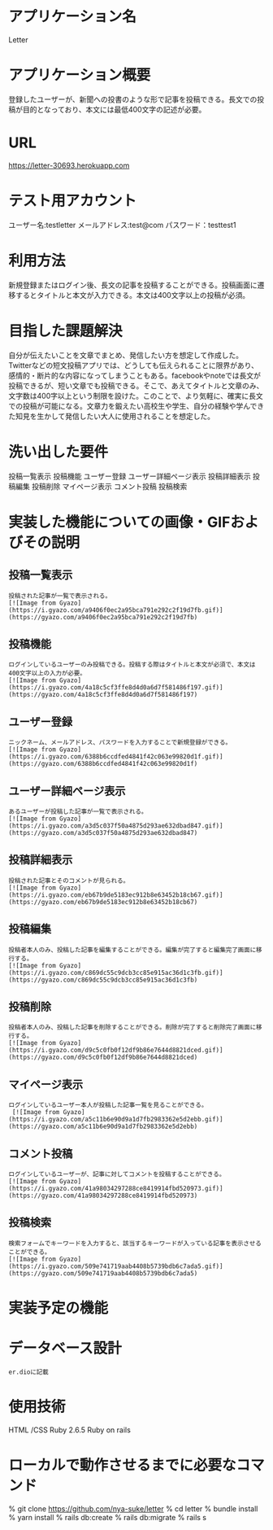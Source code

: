 # アプリケーション名
  Letter

# アプリケーション概要
  登録したユーザーが、新聞への投書のような形で記事を投稿できる。長文での投稿が目的となっており、本文には最低400文字の記述が必要。

# URL
  https://letter-30693.herokuapp.com

# テスト用アカウント
  ユーザー名:testletter
  メールアドレス:test@com
  パスワード：testtest1

# 利用方法
  新規登録またはログイン後、長文の記事を投稿することができる。投稿画面に遷移するとタイトルと本文が入力できる。本文は400文字以上の投稿が必須。

# 目指した課題解決
  自分が伝えたいことを文章でまとめ、発信したい方を想定して作成した。Twitterなどの短文投稿アプリでは、どうしても伝えられることに限界があり、感情的・断片的な内容になってしまうこともある。facebookやnoteでは長文が投稿できるが、短い文章でも投稿できる。そこで、あえてタイトルと文章のみ、文字数は400字以上という制限を設けた。このことで、より気軽に、確実に長文での投稿が可能になる。文章力を鍛えたい高校生や学生、自分の経験や学んできた知見を生かして発信したい大人に使用されることを想定した。

# 洗い出した要件
  投稿一覧表示
  投稿機能
  ユーザー登録
  ユーザー詳細ページ表示
  投稿詳細表示
  投稿編集
  投稿削除
  マイページ表示
  コメント投稿
  投稿検索

# 実装した機能についての画像・GIFおよびその説明
  ## 投稿一覧表示
    投稿された記事が一覧で表示される。
    [![Image from Gyazo](https://i.gyazo.com/a9406f0ec2a95bca791e292c2f19d7fb.gif)](https://gyazo.com/a9406f0ec2a95bca791e292c2f19d7fb)

  ## 投稿機能
    ログインしているユーザーのみ投稿できる。投稿する際はタイトルと本文が必須で、本文は400文字以上の入力が必要。
    [![Image from Gyazo](https://i.gyazo.com/4a18c5cf3ffe8d4d0a6d7f581486f197.gif)](https://gyazo.com/4a18c5cf3ffe8d4d0a6d7f581486f197)

  ## ユーザー登録
    ニックネーム、メールアドレス、パスワードを入力することで新規登録ができる。
    [![Image from Gyazo](https://i.gyazo.com/6388b6ccdfed4841f42c063e99820d1f.gif)](https://gyazo.com/6388b6ccdfed4841f42c063e99820d1f)


  ## ユーザー詳細ページ表示
    あるユーザーが投稿した記事が一覧で表示される。
    [![Image from Gyazo](https://i.gyazo.com/a3d5c037f50a4875d293ae632dbad847.gif)](https://gyazo.com/a3d5c037f50a4875d293ae632dbad847)


  ## 投稿詳細表示
    投稿された記事とそのコメントが見られる。
    [![Image from Gyazo](https://i.gyazo.com/eb67b9de5183ec912b8e63452b18cb67.gif)](https://gyazo.com/eb67b9de5183ec912b8e63452b18cb67)

  ## 投稿編集
    投稿者本人のみ、投稿した記事を編集することができる。編集が完了すると編集完了画面に移行する。
    [![Image from Gyazo](https://i.gyazo.com/c869dc55c9dcb3cc85e915ac36d1c3fb.gif)](https://gyazo.com/c869dc55c9dcb3cc85e915ac36d1c3fb)

  ## 投稿削除
    投稿者本人のみ、投稿した記事を削除することができる。削除が完了すると削除完了画面に移行する。
    [![Image from Gyazo](https://i.gyazo.com/d9c5c0fb0f12df9b86e7644d8821dced.gif)](https://gyazo.com/d9c5c0fb0f12df9b86e7644d8821dced)

  ## マイページ表示
    ログインしているユーザー本人が投稿した記事一覧を見ることができる。
     [![Image from Gyazo](https://i.gyazo.com/a5c11b6e90d9a1d7fb2983362e5d2ebb.gif)](https://gyazo.com/a5c11b6e90d9a1d7fb2983362e5d2ebb)   

  ## コメント投稿
    ログインしているユーザーが、記事に対してコメントを投稿することができる。
    [![Image from Gyazo](https://i.gyazo.com/41a98034297288ce8419914fbd520973.gif)](https://gyazo.com/41a98034297288ce8419914fbd520973)

  ## 投稿検索
    検索フォームでキーワードを入力すると、該当するキーワードが入っている記事を表示させることができる。
    [![Image from Gyazo](https://i.gyazo.com/509e741719aab4408b5739bdb6c7ada5.gif)](https://gyazo.com/509e741719aab4408b5739bdb6c7ada5)

# 実装予定の機能

# データベース設計
    er.dioに記載

# 使用技術
  HTML /CSS
  Ruby 2.6.5
  Ruby on rails 

# ローカルで動作させるまでに必要なコマンド
  % git clone https://github.com/nya-suke/letter
  % cd letter
  % bundle install
  % yarn install
  % rails db:create
  % rails db:migrate
  % rails s

  